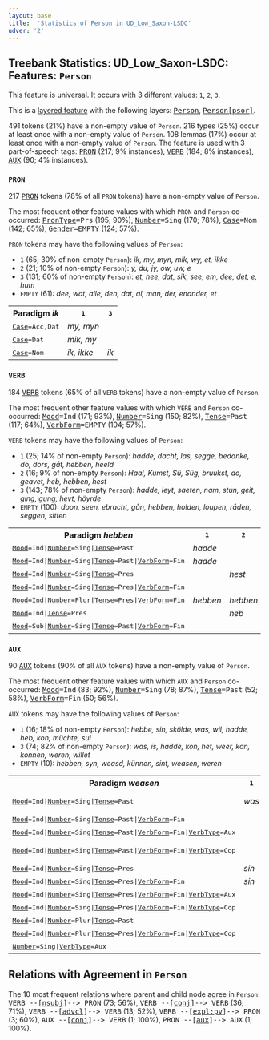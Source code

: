 ```yaml
---
layout: base
title:  'Statistics of Person in UD_Low_Saxon-LSDC'
udver: '2'
---
```


## Treebank Statistics: UD_Low_Saxon-LSDC: Features: `Person`

This feature is universal.
It occurs with 3 different values: `1`, `2`, `3`.

This is a <a href="../../u/overview/feat-layers.html">layered feature</a> with the following layers: <tt><a href="nds_lsdc-feat-Person.html">Person</a></tt>, <tt><a href="nds_lsdc-feat-Person-psor.html">Person[psor]</a></tt>.

491 tokens (21%) have a non-empty value of `Person`.
216 types (25%) occur at least once with a non-empty value of `Person`.
108 lemmas (17%) occur at least once with a non-empty value of `Person`.
The feature is used with 3 part-of-speech tags: <tt><a href="nds_lsdc-pos-PRON.html">PRON</a></tt> (217; 9% instances), <tt><a href="nds_lsdc-pos-VERB.html">VERB</a></tt> (184; 8% instances), <tt><a href="nds_lsdc-pos-AUX.html">AUX</a></tt> (90; 4% instances).

### `PRON`

217 <tt><a href="nds_lsdc-pos-PRON.html">PRON</a></tt> tokens (78% of all `PRON` tokens) have a non-empty value of `Person`.

The most frequent other feature values with which `PRON` and `Person` co-occurred: <tt><a href="nds_lsdc-feat-PronType.html">PronType</a></tt><tt>=Prs</tt> (195; 90%), <tt><a href="nds_lsdc-feat-Number.html">Number</a></tt><tt>=Sing</tt> (170; 78%), <tt><a href="nds_lsdc-feat-Case.html">Case</a></tt><tt>=Nom</tt> (142; 65%), <tt><a href="nds_lsdc-feat-Gender.html">Gender</a></tt><tt>=EMPTY</tt> (124; 57%).

`PRON` tokens may have the following values of `Person`:

* `1` (65; 30% of non-empty `Person`): <em>ik, my, myn, mik, wy, et, ikke</em>
* `2` (21; 10% of non-empty `Person`): <em>y, du, jy, ow, uw, e</em>
* `3` (131; 60% of non-empty `Person`): <em>et, hee, dat, sik, see, em, dee, det, e, hum</em>
* `EMPTY` (61): <em>dee, wat, alle, den, dat, al, man, der, enander, et</em>

<table>
  <tr><th>Paradigm <i>ik</i></th><th><tt>1</tt></th><th><tt>3</tt></th></tr>
  <tr><td><tt><tt><a href="nds_lsdc-feat-Case.html">Case</a></tt><tt>=Acc,Dat</tt></tt></td><td><em>my, myn</em></td><td></td></tr>
  <tr><td><tt><tt><a href="nds_lsdc-feat-Case.html">Case</a></tt><tt>=Dat</tt></tt></td><td><em>mik, my</em></td><td></td></tr>
  <tr><td><tt><tt><a href="nds_lsdc-feat-Case.html">Case</a></tt><tt>=Nom</tt></tt></td><td><em>ik, ikke</em></td><td><em>ik</em></td></tr>
</table>

### `VERB`

184 <tt><a href="nds_lsdc-pos-VERB.html">VERB</a></tt> tokens (65% of all `VERB` tokens) have a non-empty value of `Person`.

The most frequent other feature values with which `VERB` and `Person` co-occurred: <tt><a href="nds_lsdc-feat-Mood.html">Mood</a></tt><tt>=Ind</tt> (171; 93%), <tt><a href="nds_lsdc-feat-Number.html">Number</a></tt><tt>=Sing</tt> (150; 82%), <tt><a href="nds_lsdc-feat-Tense.html">Tense</a></tt><tt>=Past</tt> (117; 64%), <tt><a href="nds_lsdc-feat-VerbForm.html">VerbForm</a></tt><tt>=EMPTY</tt> (104; 57%).

`VERB` tokens may have the following values of `Person`:

* `1` (25; 14% of non-empty `Person`): <em>hadde, dacht, las, segge, bedanke, do, dors, gåt, hebben, heeld</em>
* `2` (16; 9% of non-empty `Person`): <em>Haal, Kumst, Sü, Süg, bruukst, do, geavet, heb, hebben, hest</em>
* `3` (143; 78% of non-empty `Person`): <em>hadde, leyt, saeten, nam, stun, geit, ging, gung, hevt, höyrde</em>
* `EMPTY` (100): <em>doon, seen, ebracht, gån, hebben, holden, loupen, råden, seggen, sitten</em>

<table>
  <tr><th>Paradigm <i>hebben</i></th><th><tt>1</tt></th><th><tt>2</tt></th><th><tt>3</tt></th></tr>
  <tr><td><tt><tt><a href="nds_lsdc-feat-Mood.html">Mood</a></tt><tt>=Ind</tt>|<tt><a href="nds_lsdc-feat-Number.html">Number</a></tt><tt>=Sing</tt>|<tt><a href="nds_lsdc-feat-Tense.html">Tense</a></tt><tt>=Past</tt></tt></td><td><em>hadde</em></td><td></td><td><em>hadde</em></td></tr>
  <tr><td><tt><tt><a href="nds_lsdc-feat-Mood.html">Mood</a></tt><tt>=Ind</tt>|<tt><a href="nds_lsdc-feat-Number.html">Number</a></tt><tt>=Sing</tt>|<tt><a href="nds_lsdc-feat-Tense.html">Tense</a></tt><tt>=Past</tt>|<tt><a href="nds_lsdc-feat-VerbForm.html">VerbForm</a></tt><tt>=Fin</tt></tt></td><td><em>hadde</em></td><td></td><td><em>hadde</em></td></tr>
  <tr><td><tt><tt><a href="nds_lsdc-feat-Mood.html">Mood</a></tt><tt>=Ind</tt>|<tt><a href="nds_lsdc-feat-Number.html">Number</a></tt><tt>=Sing</tt>|<tt><a href="nds_lsdc-feat-Tense.html">Tense</a></tt><tt>=Pres</tt></tt></td><td></td><td><em>hest</em></td><td></td></tr>
  <tr><td><tt><tt><a href="nds_lsdc-feat-Mood.html">Mood</a></tt><tt>=Ind</tt>|<tt><a href="nds_lsdc-feat-Number.html">Number</a></tt><tt>=Sing</tt>|<tt><a href="nds_lsdc-feat-Tense.html">Tense</a></tt><tt>=Pres</tt>|<tt><a href="nds_lsdc-feat-VerbForm.html">VerbForm</a></tt><tt>=Fin</tt></tt></td><td></td><td></td><td><em>hevt</em></td></tr>
  <tr><td><tt><tt><a href="nds_lsdc-feat-Mood.html">Mood</a></tt><tt>=Ind</tt>|<tt><a href="nds_lsdc-feat-Number.html">Number</a></tt><tt>=Plur</tt>|<tt><a href="nds_lsdc-feat-Tense.html">Tense</a></tt><tt>=Pres</tt>|<tt><a href="nds_lsdc-feat-VerbForm.html">VerbForm</a></tt><tt>=Fin</tt></tt></td><td><em>hebben</em></td><td><em>hebben</em></td><td></td></tr>
  <tr><td><tt><tt><a href="nds_lsdc-feat-Mood.html">Mood</a></tt><tt>=Ind</tt>|<tt><a href="nds_lsdc-feat-Tense.html">Tense</a></tt><tt>=Pres</tt></tt></td><td></td><td><em>heb</em></td><td></td></tr>
  <tr><td><tt><tt><a href="nds_lsdc-feat-Mood.html">Mood</a></tt><tt>=Sub</tt>|<tt><a href="nds_lsdc-feat-Number.html">Number</a></tt><tt>=Sing</tt>|<tt><a href="nds_lsdc-feat-Tense.html">Tense</a></tt><tt>=Past</tt>|<tt><a href="nds_lsdc-feat-VerbForm.html">VerbForm</a></tt><tt>=Fin</tt></tt></td><td></td><td></td><td><em>hädde</em></td></tr>
</table>

### `AUX`

90 <tt><a href="nds_lsdc-pos-AUX.html">AUX</a></tt> tokens (90% of all `AUX` tokens) have a non-empty value of `Person`.

The most frequent other feature values with which `AUX` and `Person` co-occurred: <tt><a href="nds_lsdc-feat-Mood.html">Mood</a></tt><tt>=Ind</tt> (83; 92%), <tt><a href="nds_lsdc-feat-Number.html">Number</a></tt><tt>=Sing</tt> (78; 87%), <tt><a href="nds_lsdc-feat-Tense.html">Tense</a></tt><tt>=Past</tt> (52; 58%), <tt><a href="nds_lsdc-feat-VerbForm.html">VerbForm</a></tt><tt>=Fin</tt> (50; 56%).

`AUX` tokens may have the following values of `Person`:

* `1` (16; 18% of non-empty `Person`): <em>hebbe, sin, skölde, was, wil, hadde, heb, kon, müchte, sul</em>
* `3` (74; 82% of non-empty `Person`): <em>was, is, hadde, kon, het, weer, kan, konnen, weren, willet</em>
* `EMPTY` (10): <em>hebben, syn, weasd, künnen, sint, weasen, weren</em>

<table>
  <tr><th>Paradigm <i>weasen</i></th><th><tt>1</tt></th><th><tt>3</tt></th></tr>
  <tr><td><tt><tt><a href="nds_lsdc-feat-Mood.html">Mood</a></tt><tt>=Ind</tt>|<tt><a href="nds_lsdc-feat-Number.html">Number</a></tt><tt>=Sing</tt>|<tt><a href="nds_lsdc-feat-Tense.html">Tense</a></tt><tt>=Past</tt></tt></td><td><em>was</em></td><td><em>was, wöör</em></td></tr>
  <tr><td><tt><tt><a href="nds_lsdc-feat-Mood.html">Mood</a></tt><tt>=Ind</tt>|<tt><a href="nds_lsdc-feat-Number.html">Number</a></tt><tt>=Sing</tt>|<tt><a href="nds_lsdc-feat-Tense.html">Tense</a></tt><tt>=Past</tt>|<tt><a href="nds_lsdc-feat-VerbForm.html">VerbForm</a></tt><tt>=Fin</tt></tt></td><td></td><td><em>weer</em></td></tr>
  <tr><td><tt><tt><a href="nds_lsdc-feat-Mood.html">Mood</a></tt><tt>=Ind</tt>|<tt><a href="nds_lsdc-feat-Number.html">Number</a></tt><tt>=Sing</tt>|<tt><a href="nds_lsdc-feat-Tense.html">Tense</a></tt><tt>=Past</tt>|<tt><a href="nds_lsdc-feat-VerbForm.html">VerbForm</a></tt><tt>=Fin</tt>|<tt><a href="nds_lsdc-feat-VerbType.html">VerbType</a></tt><tt>=Aux</tt></tt></td><td></td><td><em>was</em></td></tr>
  <tr><td><tt><tt><a href="nds_lsdc-feat-Mood.html">Mood</a></tt><tt>=Ind</tt>|<tt><a href="nds_lsdc-feat-Number.html">Number</a></tt><tt>=Sing</tt>|<tt><a href="nds_lsdc-feat-Tense.html">Tense</a></tt><tt>=Past</tt>|<tt><a href="nds_lsdc-feat-VerbForm.html">VerbForm</a></tt><tt>=Fin</tt>|<tt><a href="nds_lsdc-feat-VerbType.html">VerbType</a></tt><tt>=Cop</tt></tt></td><td></td><td><em>was, weer</em></td></tr>
  <tr><td><tt><tt><a href="nds_lsdc-feat-Mood.html">Mood</a></tt><tt>=Ind</tt>|<tt><a href="nds_lsdc-feat-Number.html">Number</a></tt><tt>=Sing</tt>|<tt><a href="nds_lsdc-feat-Tense.html">Tense</a></tt><tt>=Pres</tt></tt></td><td><em>sin</em></td><td><em>is</em></td></tr>
  <tr><td><tt><tt><a href="nds_lsdc-feat-Mood.html">Mood</a></tt><tt>=Ind</tt>|<tt><a href="nds_lsdc-feat-Number.html">Number</a></tt><tt>=Sing</tt>|<tt><a href="nds_lsdc-feat-Tense.html">Tense</a></tt><tt>=Pres</tt>|<tt><a href="nds_lsdc-feat-VerbForm.html">VerbForm</a></tt><tt>=Fin</tt></tt></td><td><em>sin</em></td><td></td></tr>
  <tr><td><tt><tt><a href="nds_lsdc-feat-Mood.html">Mood</a></tt><tt>=Ind</tt>|<tt><a href="nds_lsdc-feat-Number.html">Number</a></tt><tt>=Sing</tt>|<tt><a href="nds_lsdc-feat-Tense.html">Tense</a></tt><tt>=Pres</tt>|<tt><a href="nds_lsdc-feat-VerbForm.html">VerbForm</a></tt><tt>=Fin</tt>|<tt><a href="nds_lsdc-feat-VerbType.html">VerbType</a></tt><tt>=Aux</tt></tt></td><td></td><td><em>is</em></td></tr>
  <tr><td><tt><tt><a href="nds_lsdc-feat-Mood.html">Mood</a></tt><tt>=Ind</tt>|<tt><a href="nds_lsdc-feat-Number.html">Number</a></tt><tt>=Sing</tt>|<tt><a href="nds_lsdc-feat-Tense.html">Tense</a></tt><tt>=Pres</tt>|<tt><a href="nds_lsdc-feat-VerbForm.html">VerbForm</a></tt><tt>=Fin</tt>|<tt><a href="nds_lsdc-feat-VerbType.html">VerbType</a></tt><tt>=Cop</tt></tt></td><td></td><td><em>is</em></td></tr>
  <tr><td><tt><tt><a href="nds_lsdc-feat-Mood.html">Mood</a></tt><tt>=Ind</tt>|<tt><a href="nds_lsdc-feat-Number.html">Number</a></tt><tt>=Plur</tt>|<tt><a href="nds_lsdc-feat-Tense.html">Tense</a></tt><tt>=Past</tt></tt></td><td></td><td><em>weren</em></td></tr>
  <tr><td><tt><tt><a href="nds_lsdc-feat-Mood.html">Mood</a></tt><tt>=Ind</tt>|<tt><a href="nds_lsdc-feat-Number.html">Number</a></tt><tt>=Plur</tt>|<tt><a href="nds_lsdc-feat-Tense.html">Tense</a></tt><tt>=Pres</tt>|<tt><a href="nds_lsdc-feat-VerbForm.html">VerbForm</a></tt><tt>=Fin</tt>|<tt><a href="nds_lsdc-feat-VerbType.html">VerbType</a></tt><tt>=Cop</tt></tt></td><td></td><td><em>sint</em></td></tr>
  <tr><td><tt><tt><a href="nds_lsdc-feat-Number.html">Number</a></tt><tt>=Sing</tt>|<tt><a href="nds_lsdc-feat-VerbType.html">VerbType</a></tt><tt>=Aux</tt></tt></td><td></td><td><em>is</em></td></tr>
</table>

## Relations with Agreement in `Person`

The 10 most frequent relations where parent and child node agree in `Person`:
<tt>VERB --[<tt><a href="nds_lsdc-dep-nsubj.html">nsubj</a></tt>]--> PRON</tt> (73; 56%),
<tt>VERB --[<tt><a href="nds_lsdc-dep-conj.html">conj</a></tt>]--> VERB</tt> (36; 71%),
<tt>VERB --[<tt><a href="nds_lsdc-dep-advcl.html">advcl</a></tt>]--> VERB</tt> (13; 52%),
<tt>VERB --[<tt><a href="nds_lsdc-dep-expl-pv.html">expl:pv</a></tt>]--> PRON</tt> (3; 60%),
<tt>AUX --[<tt><a href="nds_lsdc-dep-conj.html">conj</a></tt>]--> VERB</tt> (1; 100%),
<tt>PRON --[<tt><a href="nds_lsdc-dep-aux.html">aux</a></tt>]--> AUX</tt> (1; 100%).

